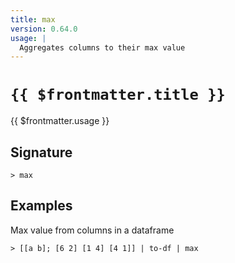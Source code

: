 ```yaml
---
title: max
version: 0.64.0
usage: |
  Aggregates columns to their max value
---
```


# <code>{{ $frontmatter.title }}</code>

<div style='white-space: pre-wrap;'>{{ $frontmatter.usage }}</div>

## Signature

```> max ```

## Examples

Max value from columns in a dataframe
```shell
> [[a b]; [6 2] [1 4] [4 1]] | to-df | max
```
